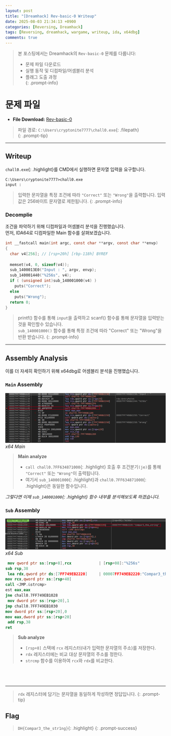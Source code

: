 ```yaml
---
layout: post
title: "[Dreamhack] Rev-basic-0 Writeup"
date: 2025-08-03 21:34:13 +0900
categories: [Reversing, Dreamhack]
tags: [Reversing, dreamhack, wargame, writeup, ida, x64dbg]
comments: true
---
```

<link rel="stylesheet" href="/assets/css/prompt_custom.css">

> 본 포스팅에서는 Dreamhack의 `Rev-basic-0` 문제를 다룹니다:  
> - 문제 파일 다운로드  
> - 실행 동작 및 디컴파일/어셈블리 분석  
> - 플래그 도출 과정  
{: .prompt-info}

# 문제 파일

<ul class="file-list">
  <li>
    <i class="fa-solid fa-file"></i> <strong>File Download:</strong> 
    <a href="https://dreamhack.io/wargame/challenges/15" target="_blank">Rev-basic-0</a>
  </li>
</ul>

> 파일 경로: `C:\Users\cryptonite7777\chall0.exe`{: .filepath}  
{: .prompt-tip}

---

## Writeup

`chall0.exe`{: .highlight}를 CMD에서 실행하면 문자열 입력을 요구합니다.

```console
C:\Users\cryptonite7777>chall0.exe
input :
```

> 입력한 문자열을 특정 조건에 따라 `"Correct"` 또는 `"Wrong"`을 출력합니다. 입력값은 256바이트 문자열로 제한됩니다.
{: .prompt-info}

### Decomplie
조건을 파악하기 위해 디컴파일과 어셈블리 분석을 진행했습니다. <br>
먼저, IDA64로 디컴파일한 Main 함수를 살펴보겠습니다.

```c
int __fastcall main(int argc, const char **argv, const char **envp)
{
  char v4[256]; // [rsp+20h] [rbp-118h] BYREF

  memset(v4, 0, sizeof(v4));
  sub_1400013E0("Input : ", argv, envp);
  sub_140001440("%256s", v4);
  if ( (unsigned int)sub_140001000(v4) )
    puts("Correct");
  else
    puts("Wrong");
  return 0;
}
```

> printf() 함수를 통해 `input`을 출력하고 scanf() 함수를 통해 문자열을 입력받는것을 확인할수 있습니다. <br>
> `sub_140001000()` 함수를 통해 특정 조건에 따라 "Correct" 또는 "Wrong"을 반환 받습니다.
{: .prompt-info}

---

## Assembly Analysis
이를 더 자세히 확인하기 위해 x64dbg로 어셈블리 분석을 진행했습니다.

### `Main` Assembly
![](assets/img/Rev-basic/Rev-basic-0/Main_asm.png)
_x64 Main_

> **Main analyze**
> - `call chall0.7FF634871000`{: .highlight} 호출 후 조건분기`(je)`를 통해 `"Correct"` 또는 `"Wrong"`이 출력됩니다. 
> - 여기서 `sub_140001000`{: .highlight}과 `chall0.7FF634871000`{: .highlight}은 동일한 함수입니다.

*그렇다면 이제 `sub_140001000`{: .highlight} 함수 내부를 분석해보도록 하겠습니다.*
### `Sub` Assembly
![](assets/img/Rev-basic/Rev-basic-0/Sub_asm.png)
_x64 Sub_

```nasm
 mov qword ptr ss:[rsp+8],rcx            | [rsp+08]:"%256s"
sub rsp,38                              
 lea rdx,qword ptr ds:[7FF749EB2220]     | 00007FF749EB2220:"Compar3_the_str1ng"
mov rcx,qword ptr ss:[rsp+40]           
call <JMP.&strcmp>                      
est eax,eax                            
jne chall0.7FF749EB1028                
 mov dword ptr ss:[rsp+20],1             
jmp chall0.7FF749EB1030                
mov dword ptr ss:[rsp+20],0             
mov eax,dword ptr ss:[rsp+20]           
 add rsp,38                              
ret                                     

```

> **Sub analyze**
> - `[rsp+8]` 스택에 `rcx` 레지스터(내가 입력한 문자열의 주소)를 저장한다.
> - `rdx` 레지스터에는 비교 대상 문자열의 주소를 정한다. 
> - `strcmp` 함수를 이용하여 `rcx`와 `rdx`를 비교한다.

<pre></pre><pre></pre><pre></pre><pre></pre>

---

> `rdx` 레지스터에 담기는 문자열을 동일하게 작성하면 정답입니다.
{: .prompt-tip}
## Flag

> `DH{Compar3_the_str1ng}`{: .highlight}
{: .prompt-success}